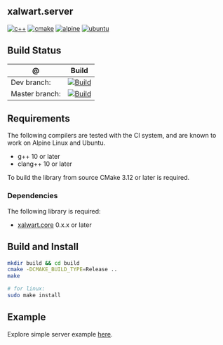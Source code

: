 ## xalwart.server
[![c++](https://img.shields.io/badge/c%2B%2B-20-6c85cf)](https://isocpp.org/)
[![cmake](https://img.shields.io/badge/cmake-%3E=3.12-success)](https://cmake.org/)
[![alpine](https://img.shields.io/badge/Alpine_Linux-0D597F?style=flat&logo=alpine-linux&logoColor=white)](https://alpinelinux.org/)
[![ubuntu](https://img.shields.io/badge/Ubuntu-E95420?style=flat&logo=ubuntu&logoColor=white)](https://ubuntu.com/)

## Build Status
| @ | Build |
|---|---|
| Dev branch: | [![Build](https://github.com/YuriyLisovskiy/xalwart.server/actions/workflows/build.yml/badge.svg?branch=dev)](https://github.com/YuriyLisovskiy/xalwart.server/actions/workflows/build.yml?query=branch%3Adev) |
| Master branch: | [![Build](https://github.com/YuriyLisovskiy/xalwart.server/actions/workflows/build.yml/badge.svg?branch=master)](https://github.com/YuriyLisovskiy/xalwart.server/actions/workflows/build.yml?query=branch%3Amaster) |

## Requirements
The following compilers are tested with the CI system, and are known to work
on Alpine Linux and Ubuntu.
* g++ 10 or later
* clang++ 10 or later

To build the library from source CMake 3.12 or later is required.

### Dependencies
The following library is required:
- [xalwart.core](https://github.com/YuriyLisovskiy/xalwart.core) 0.x.x or later

## Build and Install
```bash
mkdir build && cd build
cmake -DCMAKE_BUILD_TYPE=Release ..
make

# for linux:
sudo make install
```

## Example
Explore simple server example [here](example).

